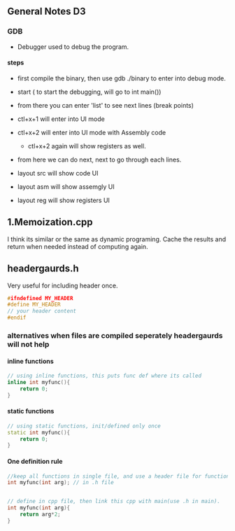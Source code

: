 
## General Notes D3


### GDB

- Debugger used to debug the program.

#### steps
- first compile the binary, then use gdb ./binary to enter into debug mode.
- start ( to start the debugging, will go to int main())
- from there you can enter 'list' to see next lines (break points)
- ctl+x+1 will enter into UI mode
- ctl+x+2 will enter into UI mode with Assembly code
    - ctl+x+2 again will show registers as well.
- from here we can do next, next to go through each lines.


- layout src will show code UI
- layout asm will show assemgly UI
- layout reg will show registers UI


## 1.Memoization.cpp

I think its similar or the same as dynamic programing. Cache the results and return when needed instead of computing again.

## headergaurds.h

Very useful for including header once.

```cpp
#ifndefined MY_HEADER
#define MY_HEADER
// your header content
#endif
```

### alternatives when files are compiled seperately headergaurds will not help

#### inline functions

```cpp
// using inline functions, this puts func def where its called
inline int myfunc(){
    return 0;
}
```

#### static functions
```cpp
// using static functions, init/defined only once
static int myfunc(){
    return 0;
}
```

#### One definition rule
```cpp
//keep all functions in single file, and use a header file for function declaration only.
int myfunc(int arg); // in .h file


// define in cpp file, then link this cpp with main(use .h in main).
int myfunc(int arg){
    return arg*2;
}
```
